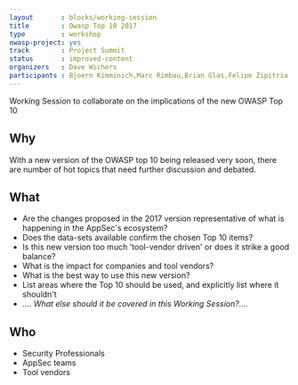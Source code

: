 ```yaml
---
layout       : blocks/working-session
title        : Owasp Top 10 2017
type         : workshop
owasp-project: yes
track        : Project Summit
status       : improved-content
organizers   : Dave Wichers
participants : Bjoern Kimminich,Marc Rimbau,Brian Glas,Felipe Zipitria
---
```


Working Session to collaborate on the implications of the new OWASP Top 10

## Why

With a new version of the OWASP top 10 being released very soon, there are number of
hot topics that need further discussion and debated.

## What

- Are the changes proposed in the 2017 version representative of what is happening in the AppSec's ecosystem?
- Does the data-sets available confirm the chosen Top 10 items?
- Is this new version too much 'tool-vendor driven' or does it strike a good balance?
- What is the impact for companies and tool vendors?
- What is the best way to use this new version?
- List areas where the Top 10 should be used, and explicitly list where it shouldn't
- _.... What else should it be covered in this Working Session?...._

## Who

- Security Professionals
- AppSec teams
- Tool vendors